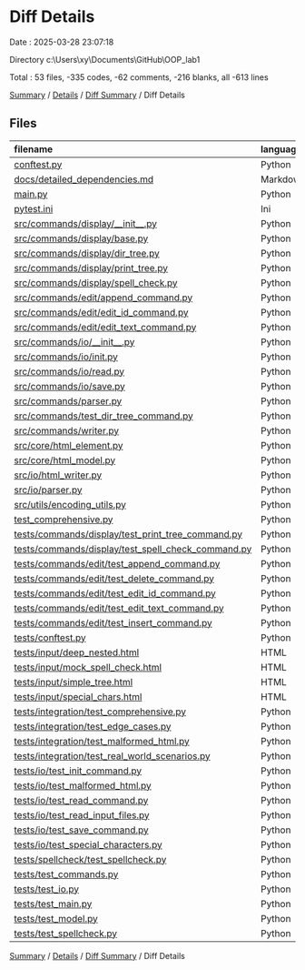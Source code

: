 # Diff Details

Date : 2025-03-28 23:07:18

Directory c:\\Users\\xy\\Documents\\GitHub\\OOP_lab1

Total : 53 files,  -335 codes, -62 comments, -216 blanks, all -613 lines

[Summary](results.md) / [Details](details.md) / [Diff Summary](diff.md) / Diff Details

## Files
| filename | language | code | comment | blank | total |
| :--- | :--- | ---: | ---: | ---: | ---: |
| [conftest.py](/conftest.py) | Python | 11 | 1 | 2 | 14 |
| [docs/detailed\_dependencies.md](/docs/detailed_dependencies.md) | Markdown | 0 | 0 | 1 | 1 |
| [main.py](/main.py) | Python | 73 | 13 | 18 | 104 |
| [pytest.ini](/pytest.ini) | Ini | 5 | 0 | 0 | 5 |
| [src/commands/display/\_\_init\_\_.py](/src/commands/display/__init__.py) | Python | 0 | 0 | 1 | 1 |
| [src/commands/display/base.py](/src/commands/display/base.py) | Python | 0 | 0 | 1 | 1 |
| [src/commands/display/dir\_tree.py](/src/commands/display/dir_tree.py) | Python | 0 | 0 | 1 | 1 |
| [src/commands/display/print\_tree.py](/src/commands/display/print_tree.py) | Python | 0 | 0 | 1 | 1 |
| [src/commands/display/spell\_check.py](/src/commands/display/spell_check.py) | Python | 0 | 0 | 1 | 1 |
| [src/commands/edit/append\_command.py](/src/commands/edit/append_command.py) | Python | 2 | 1 | 0 | 3 |
| [src/commands/edit/edit\_id\_command.py](/src/commands/edit/edit_id_command.py) | Python | -1 | 1 | 0 | 0 |
| [src/commands/edit/edit\_text\_command.py](/src/commands/edit/edit_text_command.py) | Python | 6 | -4 | 0 | 2 |
| [src/commands/io/\_\_init\_\_.py](/src/commands/io/__init__.py) | Python | 0 | 0 | 1 | 1 |
| [src/commands/io/init.py](/src/commands/io/init.py) | Python | 0 | 0 | 1 | 1 |
| [src/commands/io/read.py](/src/commands/io/read.py) | Python | 0 | 0 | 1 | 1 |
| [src/commands/io/save.py](/src/commands/io/save.py) | Python | 0 | 0 | 1 | 1 |
| [src/commands/parser.py](/src/commands/parser.py) | Python | -92 | -22 | -32 | -146 |
| [src/commands/test\_dir\_tree\_command.py](/src/commands/test_dir_tree_command.py) | Python | -107 | -20 | -33 | -160 |
| [src/commands/writer.py](/src/commands/writer.py) | Python | -45 | -9 | -16 | -70 |
| [src/core/html\_element.py](/src/core/html_element.py) | Python | 0 | 0 | 1 | 1 |
| [src/core/html\_model.py](/src/core/html_model.py) | Python | 0 | 1 | 0 | 1 |
| [src/io/html\_writer.py](/src/io/html_writer.py) | Python | 0 | 0 | 1 | 1 |
| [src/io/parser.py](/src/io/parser.py) | Python | 71 | 17 | 20 | 108 |
| [src/utils/encoding\_utils.py](/src/utils/encoding_utils.py) | Python | 0 | 0 | 1 | 1 |
| [test\_comprehensive.py](/test_comprehensive.py) | Python | -530 | -94 | -178 | -802 |
| [tests/commands/display/test\_print\_tree\_command.py](/tests/commands/display/test_print_tree_command.py) | Python | 0 | 5 | 2 | 7 |
| [tests/commands/display/test\_spell\_check\_command.py](/tests/commands/display/test_spell_check_command.py) | Python | 52 | 11 | 13 | 76 |
| [tests/commands/edit/test\_append\_command.py](/tests/commands/edit/test_append_command.py) | Python | 16 | 4 | 2 | 22 |
| [tests/commands/edit/test\_delete\_command.py](/tests/commands/edit/test_delete_command.py) | Python | 19 | 7 | 0 | 26 |
| [tests/commands/edit/test\_edit\_id\_command.py](/tests/commands/edit/test_edit_id_command.py) | Python | 5 | -1 | 0 | 4 |
| [tests/commands/edit/test\_edit\_text\_command.py](/tests/commands/edit/test_edit_text_command.py) | Python | 3 | 1 | 0 | 4 |
| [tests/commands/edit/test\_insert\_command.py](/tests/commands/edit/test_insert_command.py) | Python | -54 | -15 | -24 | -93 |
| [tests/conftest.py](/tests/conftest.py) | Python | 19 | 3 | 4 | 26 |
| [tests/input/deep\_nested.html](/tests/input/deep_nested.html) | HTML | 1 | 0 | 0 | 1 |
| [tests/input/mock\_spell\_check.html](/tests/input/mock_spell_check.html) | HTML | 18 | 0 | 1 | 19 |
| [tests/input/simple\_tree.html](/tests/input/simple_tree.html) | HTML | -1 | 0 | 0 | -1 |
| [tests/input/special\_chars.html](/tests/input/special_chars.html) | HTML | 3 | 0 | 0 | 3 |
| [tests/integration/test\_comprehensive.py](/tests/integration/test_comprehensive.py) | Python | -3 | 6 | 0 | 3 |
| [tests/integration/test\_edge\_cases.py](/tests/integration/test_edge_cases.py) | Python | 24 | 5 | -3 | 26 |
| [tests/integration/test\_malformed\_html.py](/tests/integration/test_malformed_html.py) | Python | -6 | -1 | 0 | -7 |
| [tests/integration/test\_real\_world\_scenarios.py](/tests/integration/test_real_world_scenarios.py) | Python | -13 | -4 | -6 | -23 |
| [tests/io/test\_init\_command.py](/tests/io/test_init_command.py) | Python | 2 | 11 | 0 | 13 |
| [tests/io/test\_malformed\_html.py](/tests/io/test_malformed_html.py) | Python | -6 | -3 | -5 | -14 |
| [tests/io/test\_read\_command.py](/tests/io/test_read_command.py) | Python | 5 | 4 | 3 | 12 |
| [tests/io/test\_read\_input\_files.py](/tests/io/test_read_input_files.py) | Python | 4 | -2 | -2 | 0 |
| [tests/io/test\_save\_command.py](/tests/io/test_save_command.py) | Python | 0 | 1 | 0 | 1 |
| [tests/io/test\_special\_characters.py](/tests/io/test_special_characters.py) | Python | 40 | 9 | 11 | 60 |
| [tests/spellcheck/test\_spellcheck.py](/tests/spellcheck/test_spellcheck.py) | Python | -111 | -24 | -42 | -177 |
| [tests/test\_commands.py](/tests/test_commands.py) | Python | 13 | -5 | 2 | 10 |
| [tests/test\_io.py](/tests/test_io.py) | Python | 35 | 18 | 17 | 70 |
| [tests/test\_main.py](/tests/test_main.py) | Python | 299 | 31 | 42 | 372 |
| [tests/test\_model.py](/tests/test_model.py) | Python | -47 | -8 | -16 | -71 |
| [tests/test\_spellcheck.py](/tests/test_spellcheck.py) | Python | -45 | 0 | -9 | -54 |

[Summary](results.md) / [Details](details.md) / [Diff Summary](diff.md) / Diff Details